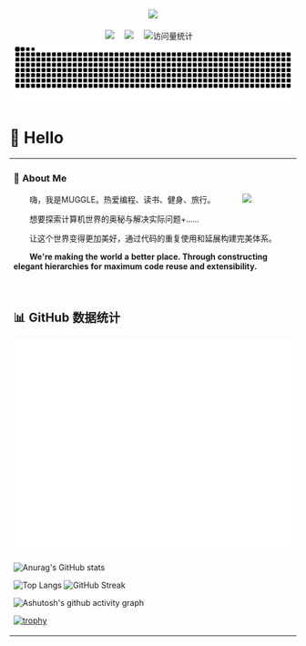 <div align="center">

  <!-- knock code pictures 敲代码的图片 -->
  <picture>
    <source media="(prefers-color-scheme: dark)" srcset="https://cdn.jsdelivr.net/gh/sun0225SUN/sun0225SUN/assets/images/coding.gif" />
    <source media="(prefers-color-scheme: light)" srcset="https://cdn.jsdelivr.net/gh/sun0225SUN/sun0225SUN/assets/images/developer.svg" height="225px" />
    <img src="https://cdn.jsdelivr.net/gh/sun0225SUN/sun0225SUN/assets/images/coding.gif" />
  </picture>

  <!-- for beauty 留个空行好看点 -->
  <div>&nbsp;</div>


<!-- profile logo 个人资料徽标 -->
  <div>
    <a href="https://www.peterjxl.com/"><img src="https://img.shields.io/badge/Website-博客-8c36db" /></a>&emsp;
    <a href="https://space.bilibili.com/53069777/"><img src="https://img.shields.io/badge/Bilibili-B站-ff69b4" /></a>&emsp;
    <img src="https://komarev.com/ghpvc/?username=cjmarklll&label=Views&color=orange&style=flat" alt="访问量统计" />&emsp;
  </div>

<!-- Snake Code Contribution Map 贪吃蛇代码贡献图 -->
<picture>
  <source media="(prefers-color-scheme: dark)" srcset="https://raw.githubusercontent.com/cjmarklll/cjmarklll/output/github-contribution-grid-snake-dark.svg">
  <source media="(prefers-color-scheme: light)" srcset="https://raw.githubusercontent.com/cjmarklll/cjmarklll/output/github-contribution-grid-snake.svg">
  <img alt="github contribution grid snake animation" src="https://raw.githubusercontent.com/cjmarklll/cjmarklll/output/github-contribution-grid-snake.svg">
</picture>

</div>

#  🙋 Hello

<table>
  
<tr><td>

### 🤺 About Me
<img align="right" width="88" src="https://avatars.githubusercontent.com/u/120105002?v=4" />

<p>&emsp;&emsp;嗨，我是MUGGLE。热爱编程、读书、健身、旅行。</p>
<p>&emsp;&emsp;想要探索计算机世界的奥秘与解决实际问题+......</p>
<p>&emsp;&emsp;让这个世界变得更加美好，通过代码的重复使用和延展构建完美体系。</p>
<p>&emsp;&emsp;<strong>We're making the world a better place. Through constructing elegant hierarchies for maximum code reuse and extensibility.</strong></p>


  <!-- for beauty 留个空行好看点 -->
  <div>&nbsp;</div>

</td></tr>

<tr><td>


## 📊 GitHub 数据统计
![Metrics](/github-metrics.svg)
 
![Anurag's GitHub stats](https://github-readme-stats.vercel.app/api?username=cjmarklll&count_private=true&show_icons=true&theme=radical)

![Top Langs](https://github-readme-stats.vercel.app/api/top-langs/?username=cjmarklll&theme=merko)
![GitHub Streak](https://streak-stats.demolab.com/?user=cjmarklll&theme=radical)


![Ashutosh's github activity graph](https://github-readme-activity-graph.vercel.app/graph?username=cjmarklll&theme=tokyo-night)

[![trophy](https://github-profile-trophy.vercel.app/?username=cjmarklll&theme=radical)](https://github.com/ryo-ma/github-profile-trophy)










